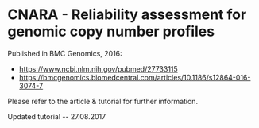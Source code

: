 # CNARA - Reliability assessment for genomic copy number profiles

Published in BMC Genomics, 2016:

* https://www.ncbi.nlm.nih.gov/pubmed/27733115
* https://bmcgenomics.biomedcentral.com/articles/10.1186/s12864-016-3074-7

Please refer to the article & tutorial for further information.

Updated tutorial -- 27.08.2017
